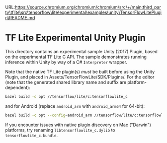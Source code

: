 URL:https://source.chromium.org/chromium/chromium/src/+/main:third_party\tflite\src\tensorflow\lite\experimental\examples\unity\TensorFlowLitePlugin\README.md
# TF Lite Experimental Unity Plugin

This directory contains an experimental sample Unity (2017) Plugin, based on
the experimental TF Lite C API. The sample demonstrates running inference within
Unity by way of a C# `Interpreter` wrapper.

Note that the native TF Lite plugin(s) *must* be built before using the Unity
Plugin, and placed in Assets/TensorFlowLite/SDK/Plugins/. For the editor (note
that the generated shared library name and suffix are platform-dependent):

```sh
bazel build -c opt //tensorflow/lite/c:tensorflowlite_c
```

and for Android (replace `android_arm` with `android_arm64` for 64-bit):

```sh
bazel build -c opt --config=android_arm //tensorflow/lite/c:tensorflowlite_c
```

If you encounter issues with native plugin discovery on Mac ("Darwin")
platforms, try renaming `libtensorflowlite_c.dylib` to `tensorflowlite_c.bundle`.
